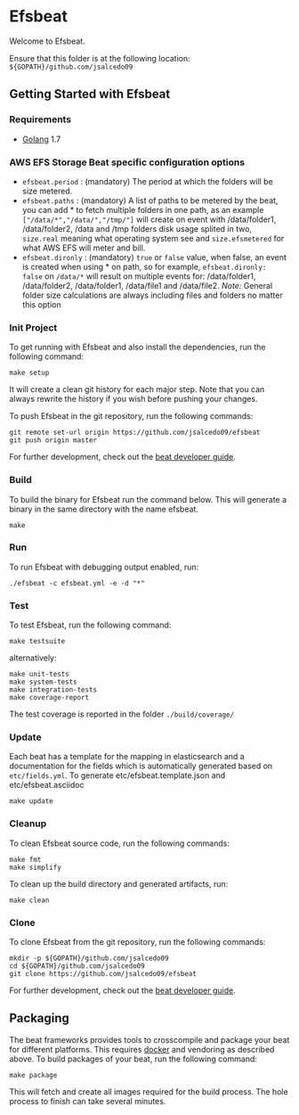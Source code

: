 # Efsbeat

Welcome to Efsbeat.

Ensure that this folder is at the following location:
`${GOPATH}/github.com/jsalcedo09`

## Getting Started with Efsbeat

### Requirements

* [Golang](https://golang.org/dl/) 1.7

### AWS EFS Storage Beat specific configuration options

- `efsbeat.period`  : (mandatory) The period at which the folders will be size metered.  
- `efsbeat.paths` : (mandatory) A list of paths to be metered by the beat, you can add * to fetch multiple folders in one path, as an example `["/data/*","/data/","/tmp/"]` will create on event with /data/folder1, /data/folder2, /data and /tmp folders disk usage splited in two, `size.real` meaning what operating system see and `size.efsmetered` for what AWS EFS will meter and bill.
- `efsbeat.dironly` : (mandatory) `true` or `false` value, when false, an event is created when using * on path, so for example, `efsbeat.dironly: false` on `/data/*` will result on multiple events for: /data/folder1, /data/folder2, /data/folder1, /data/file1 and /data/file2. *Note:* General folder size calculations are always including files and folders no matter this option

### Init Project
To get running with Efsbeat and also install the
dependencies, run the following command:

```
make setup
```

It will create a clean git history for each major step. Note that you can always rewrite the history if you wish before pushing your changes.

To push Efsbeat in the git repository, run the following commands:

```
git remote set-url origin https://github.com/jsalcedo09/efsbeat
git push origin master
```

For further development, check out the [beat developer guide](https://www.elastic.co/guide/en/beats/libbeat/current/new-beat.html).

### Build

To build the binary for Efsbeat run the command below. This will generate a binary
in the same directory with the name efsbeat.

```
make
```


### Run

To run Efsbeat with debugging output enabled, run:

```
./efsbeat -c efsbeat.yml -e -d "*"
```


### Test

To test Efsbeat, run the following command:

```
make testsuite
```

alternatively:
```
make unit-tests
make system-tests
make integration-tests
make coverage-report
```

The test coverage is reported in the folder `./build/coverage/`

### Update

Each beat has a template for the mapping in elasticsearch and a documentation for the fields
which is automatically generated based on `etc/fields.yml`.
To generate etc/efsbeat.template.json and etc/efsbeat.asciidoc

```
make update
```


### Cleanup

To clean  Efsbeat source code, run the following commands:

```
make fmt
make simplify
```

To clean up the build directory and generated artifacts, run:

```
make clean
```


### Clone

To clone Efsbeat from the git repository, run the following commands:

```
mkdir -p ${GOPATH}/github.com/jsalcedo09
cd ${GOPATH}/github.com/jsalcedo09
git clone https://github.com/jsalcedo09/efsbeat
```


For further development, check out the [beat developer guide](https://www.elastic.co/guide/en/beats/libbeat/current/new-beat.html).


## Packaging

The beat frameworks provides tools to crosscompile and package your beat for different platforms. This requires [docker](https://www.docker.com/) and vendoring as described above. To build packages of your beat, run the following command:

```
make package
```

This will fetch and create all images required for the build process. The hole process to finish can take several minutes.
